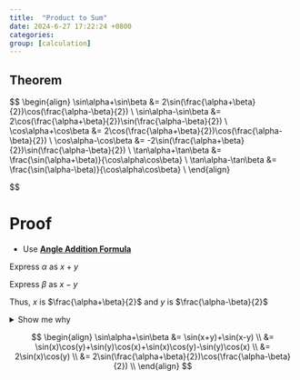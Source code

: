 ```yaml
---
title:  "Product to Sum"
date: 2024-6-27 17:22:24 +0800
categories: 
group: [calculation]
---
```


## Theorem

$$ 
\begin{align}
\sin\alpha+\sin\beta &= 2\sin(\frac{\alpha+\beta}{2})\cos(\frac{\alpha-\beta}{2}) \\
\sin\alpha-\sin\beta &= 2\cos(\frac{\alpha+\beta}{2})\sin(\frac{\alpha-\beta}{2}) \\ 
\cos\alpha+\cos\beta &= 2\cos(\frac{\alpha+\beta}{2})\cos(\frac{\alpha-\beta}{2}) \\
\cos\alpha-\cos\beta &= -2\sin(\frac{\alpha+\beta}{2})\sin(\frac{\alpha-\beta}{2}) \\
\tan\alpha+\tan\beta &= \frac{\sin(\alpha+\beta)}{\cos\alpha\cos\beta} \\
\tan\alpha-\tan\beta &= \frac{\sin(\alpha-\beta)}{\cos\alpha\cos\beta} \\
\end{align}

$$

# Proof

* Use [**Angle Addition Formula**](../angle_addition)

Express $\alpha$ as $x+y$

Express $\beta$ as $x-y$

Thus, $x$ is $\frac{\alpha+\beta}{2}$ and $y$ is $\frac{\alpha-\beta}{2}$

<details>
<summary>Show me why</summary>
$$
\begin{align*}
\alpha &= x+y \\
\beta &= x-y \\
\alpha+\beta &= x+y+x-y \text{ add the two equations} \\
x &= \frac{\alpha+\beta}{2} \\
\alpha-\beta &= x+y-x+y \text{ minus the two equations} \\
y &= \frac{\alpha-\beta}{2} \\
\end{align*}
$$
</details>


$$ 
\begin{align}
\sin\alpha+\sin\beta &= \sin(x+y)+\sin(x-y) \\
&= \sin(x)\cos(y)+\sin(y)\cos(x)+\sin(x)\cos(y)-\sin(y)\cos(x) \\
&= 2\sin(x)\cos(y) \\
&= 2\sin(\frac{\alpha+\beta}{2})\cos(\frac{\alpha-\beta}{2}) \\
\end{align}
$$

